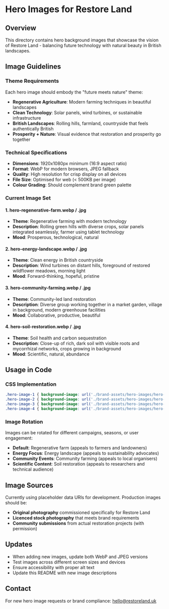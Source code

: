 # Hero Images for Restore Land

## Overview
This directory contains hero background images that showcase the vision of Restore Land - balancing future technology with natural beauty in British landscapes.

## Image Guidelines

### Theme Requirements
Each hero image should embody the "future meets nature" theme:
- **Regenerative Agriculture**: Modern farming techniques in beautiful landscapes
- **Clean Technology**: Solar panels, wind turbines, or sustainable infrastructure
- **British Landscapes**: Rolling hills, farmland, countryside that feels authentically British
- **Prosperity + Nature**: Visual evidence that restoration and prosperity go together

### Technical Specifications
- **Dimensions**: 1920x1080px minimum (16:9 aspect ratio)
- **Format**: WebP for modern browsers, JPEG fallback
- **Quality**: High resolution for crisp display on all devices
- **File Size**: Optimised for web (< 500KB per image)
- **Colour Grading**: Should complement brand green palette

### Current Image Set

#### 1. hero-regenerative-farm.webp / .jpg
- **Theme**: Regenerative farming with modern technology
- **Description**: Rolling green hills with diverse crops, solar panels integrated seamlessly, farmer using tablet technology
- **Mood**: Prosperous, technological, natural

#### 2. hero-energy-landscape.webp / .jpg  
- **Theme**: Clean energy in British countryside
- **Description**: Wind turbines on distant hills, foreground of restored wildflower meadows, morning light
- **Mood**: Forward-thinking, hopeful, pristine

#### 3. hero-community-farming.webp / .jpg
- **Theme**: Community-led land restoration
- **Description**: Diverse group working together in a market garden, village in background, modern greenhouse facilities
- **Mood**: Collaborative, productive, beautiful

#### 4. hero-soil-restoration.webp / .jpg
- **Theme**: Soil health and carbon sequestration
- **Description**: Close-up of rich, dark soil with visible roots and mycorrhizal networks, crops growing in background
- **Mood**: Scientific, natural, abundance

## Usage in Code

### CSS Implementation
```css
.hero-image-1 { background-image: url('./brand-assets/hero-images/hero-regenerative-farm.webp'); }
.hero-image-2 { background-image: url('./brand-assets/hero-images/hero-energy-landscape.webp'); }
.hero-image-3 { background-image: url('./brand-assets/hero-images/hero-community-farming.webp'); }
.hero-image-4 { background-image: url('./brand-assets/hero-images/hero-soil-restoration.webp'); }
```

### Image Rotation
Images can be rotated for different campaigns, seasons, or user engagement:
- **Default**: Regenerative farm (appeals to farmers and landowners)
- **Energy Focus**: Energy landscape (appeals to sustainability advocates) 
- **Community Events**: Community farming (appeals to local organisers)
- **Scientific Content**: Soil restoration (appeals to researchers and technical audience)

## Image Sources
Currently using placeholder data URIs for development. Production images should be:
- **Original photography** commissioned specifically for Restore Land
- **Licenced stock photography** that meets brand requirements  
- **Community submissions** from actual restoration projects (with permission)

## Updates
- When adding new images, update both WebP and JPEG versions
- Test images across different screen sizes and devices
- Ensure accessibility with proper alt text
- Update this README with new image descriptions

## Contact
For new hero image requests or brand compliance: hello@restoreland.uk